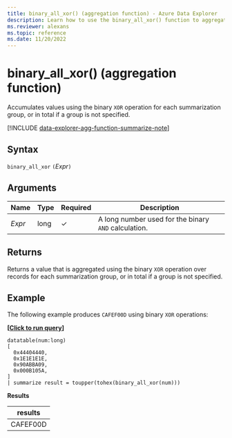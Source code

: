 ```yaml
---
title: binary_all_xor() (aggregation function) - Azure Data Explorer
description: Learn how to use the binary_all_xor() function to aggregate values using the binary 'xor' operation.
ms.reviewer: alexans
ms.topic: reference
ms.date: 11/20/2022
---
```

# binary_all_xor() (aggregation function)

Accumulates values using the binary `XOR` operation for each summarization group, or in total if a group is not specified.

[!INCLUDE [data-explorer-agg-function-summarize-note](../../includes/data-explorer-agg-function-summarize-note.md)]

## Syntax

`binary_all_xor` `(`*Expr*`)`

## Arguments

| Name | Type | Required | Description |
|--|--|--|--|
| *Expr* | long | &check; | A long number used for the binary `AND`  calculation. |

## Returns

Returns a value that is aggregated using the binary `XOR` operation over records for each summarization group, or in total if a group is not specified.

## Example

The following example produces `CAFEF00D` using binary `XOR` operations:

**\[**[**Click to run query**](https://dataexplorer.azure.com/clusters/help/databases/Samples?query=H4sIAAAAAAAAA0tJLAHCpJxUjbzSXKuc/Lx0Ta5oLgUFgwoTExMDENYB8wxdIRDCszRwdHJyNLCE8AwMDJwMDUwddbhiuWoUiktzcxOLMqtSFYpSi0tzShRsFUrySwsKUos0SvIzUis0kjLzEosq4xNzcuIr8otA9mpqagIAuXol8IgAAAA=)**\]**

```kusto
datatable(num:long)
[
  0x44404440,
  0x1E1E1E1E,
  0x90ABBA09,
  0x000B105A,
]
| summarize result = toupper(tohex(binary_all_xor(num)))
```

**Results**

|results|
|--|
|CAFEF00D|
